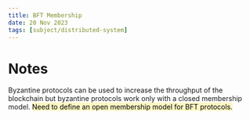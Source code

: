 ```yaml
---
title: BFT Membership
date: 20 Nov 2023
tags: [subject/distributed-system]
---
```

# Notes
Byzantine protocols can be used to increase the throughput of the blockchain but byzantine protocols work only with a closed membership model. 
<mark style="background: #FFF3A3A6;">Need to define an open membership model for BFT protocols.</mark>